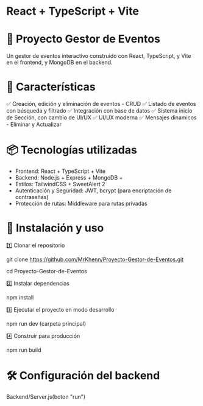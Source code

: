 # React + TypeScript + Vite

# 📌 Proyecto Gestor de Eventos
Un gestor de eventos interactivo construido con React, TypeScript, y Vite en el frontend, y MongoDB en el backend.

# 🚀 Características
✅ Creación, edición y eliminación de eventos - CRUD
✅ Listado de eventos con búsqueda y filtrado
✅ Integración con base de datos
✅ Sistema inicio de Sección, con cambio de UI/UX
✅ UI/UX moderna
✅ Mensajes dinamicos - Eliminar y Actualizar

# 📦 Tecnologías utilizadas
- Frontend: React + TypeScript + Vite
- Backend: Node.js + Express + MongoDB + 
- Estilos: TailwindCSS + SweetAlert 2
- Autenticación y Seguridad: JWT, bcrypt (para encriptación de contraseñas)
- Protección de rutas: Middleware para rutas privadas

# 🔧 Instalación y uso
1️⃣ Clonar el repositorio

git clone https://github.com/MrKhenn/Proyecto-Gestor-de-Eventos.git

cd Proyecto-Gestor-de-Eventos

2️⃣ Instalar dependencias

npm install

3️⃣ Ejecutar el proyecto en modo desarrollo

npm run dev (carpeta principal)

4️⃣ Construir para producción

npm run build

# 🛠 Configuración del backend

Backend/Server.js(boton "run")
